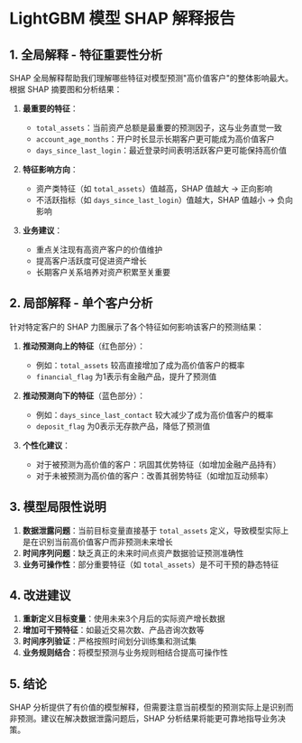 # LightGBM 模型 SHAP 解释报告

## 1. 全局解释 - 特征重要性分析

SHAP 全局解释帮助我们理解哪些特征对模型预测"高价值客户"的整体影响最大。根据 SHAP 摘要图和分析结果：

1. **最重要的特征**：
   - `total_assets`：当前资产总额是最重要的预测因子，这与业务直觉一致
   - `account_age_months`：开户时长显示长期客户更可能成为高价值客户
   - `days_since_last_login`：最近登录时间表明活跃客户更可能保持高价值

2. **特征影响方向**：
   - 资产类特征（如 `total_assets`）值越高，SHAP 值越大 → 正向影响
   - 不活跃指标（如 `days_since_last_login`）值越大，SHAP 值越小 → 负向影响

3. **业务建议**：
   - 重点关注现有高资产客户的价值维护
   - 提高客户活跃度可促进资产增长
   - 长期客户关系培养对资产积累至关重要

## 2. 局部解释 - 单个客户分析

针对特定客户的 SHAP 力图展示了各个特征如何影响该客户的预测结果：

1. **推动预测向上的特征**（红色部分）：
   - 例如：`total_assets` 较高直接增加了成为高价值客户的概率
   - `financial_flag` 为1表示有金融产品，提升了预测值

2. **推动预测向下的特征**（蓝色部分）：
   - 例如：`days_since_last_contact` 较大减少了成为高价值客户的概率
   - `deposit_flag` 为0表示无存款产品，降低了预测值

3. **个性化建议**：
   - 对于被预测为高价值的客户：巩固其优势特征（如增加金融产品持有）
   - 对于未被预测为高价值的客户：改善其弱势特征（如增加互动频率）

## 3. 模型局限性说明

1. **数据泄露问题**：当前目标变量直接基于 `total_assets` 定义，导致模型实际上是在识别当前高价值客户而非预测未来增长
2. **时间序列问题**：缺乏真正的未来时间点资产数据验证预测准确性
3. **业务可操作性**：部分重要特征（如 `total_assets`）是不可干预的静态特征

## 4. 改进建议

1. **重新定义目标变量**：使用未来3个月后的实际资产增长数据
2. **增加可干预特征**：如最近交易次数、产品咨询次数等
3. **时间序列验证**：严格按照时间划分训练集和测试集
4. **业务规则结合**：将模型预测与业务规则相结合提高可操作性

## 5. 结论

SHAP 分析提供了有价值的模型解释，但需要注意当前模型的预测实际上是识别而非预测。建议在解决数据泄露问题后，SHAP 分析结果将能更可靠地指导业务决策。